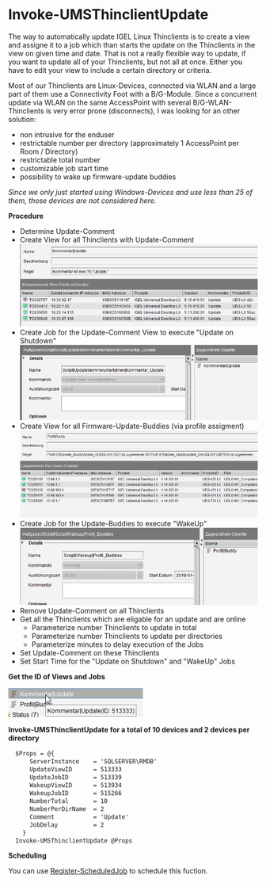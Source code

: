 # Invoke-UMSThinclientUpdate

The way to automatically update IGEL Linux Thinclients is to create a view and assigne it to a job which than starts the update on the Thinclients in the view on given time and date.
That is not a really flexible way to update, if you want to update all of your Thinclients, but not all at once. Either you have to edit your view to include a certain directory or criteria.

Most of our Thinclients are Linux-Devices, connected via WLAN and a large part of them use a Connectivity Foot with a B/G-Module. Since a concurrent update via WLAN on the same AccessPoint with several B/G-WLAN-Thinclients is very error prone (disconnects), I was looking for an other solution:

- non intrusive for the enduser
- restrictable number per directory (approximately 1 AccessPoint per Room / Directory)
- restrictable total number
- customizable job start time
- possibility to wake up firmware-update buddies

*Since we only just started using Windows-Devices and use less than 25 of them, those devices are not considered here.*

**Procedure**

* Determine Update-Comment
* Create View for all Thinclients with Update-Comment
![CommentUpdateView](/docs/images/CommentUpdateView.png)
* Create Job for the Update-Comment View to execute "Update on Shutdown"
![CommentUpdateJobShutDownOnUpdate](/docs/images/CommentUpdateJobShutDownOnUpdate.png)
* Create View for all Firmware-Update-Buddies (via profile  assigment)
![BuddyUpdateProfileView](/docs/images/BuddyUpdateProfileView.png)
* Create Job for the Update-Buddies to execute "WakeUp"
![BuddyUpdateProfileJob](/docs/images/BuddyUpdateProfileJob.png)
* Remove Update-Comment on all Thinclients
* Get all the Thinclients which are eligable for an update and are online
    * Parameterize number Thinclients to update in total
    * Parameterize number Thinclients to update per directories
    * Parameterize minutes to delay execution of the Jobs
* Set Update-Comment on these Thinclients
* Set Start Time for the "Update on Shutdown" and "WakeUp" Jobs

**Get the ID of Views and Jobs**

![GetViewID](/docs/images/GetViewID.png)

**Invoke-UMSThinclientUpdate for a total of 10 devices and 2 devices per directory**

      $Props = @{
          ServerInstance    = 'SQLSERVER\RMDB'
          UpdateViewID      = 513333
          UpdateJobID       = 513339
          WakeupViewID      = 513934
          WakeupJobID       = 515266
          NumberTotal       = 10
          NumberPerDirName  = 2
          Comment           = 'Update'
          JobDelay          = 2
        }
      Invoke-UMSThinclientUpdate @Props

**Scheduling**

You can use [Register-ScheduledJob](https://docs.microsoft.com/en-us/powershell/module/psscheduledjob/register-scheduledjob?view=powershell-5.1) to schedule this fuction.
